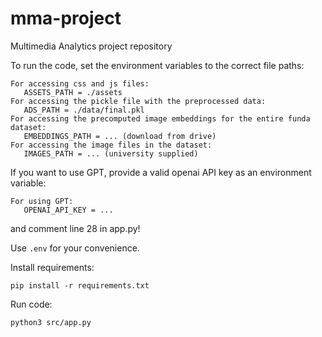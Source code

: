 # mma-project
Multimedia Analytics project repository

To run the code, set the environment variables to the correct file paths:
```
For accessing css and js files:
   ASSETS_PATH = ./assets
For accessing the pickle file with the preprocessed data:
   ADS_PATH = ./data/final.pkl
For accessing the precomputed image embeddings for the entire funda dataset:
   EMBEDDINGS_PATH = ... (download from drive)
For accessing the image files in the dataset:
   IMAGES_PATH = ... (university supplied)
```

If you want to use GPT, provide a valid openai API key as an environment variable:
```
For using GPT:
   OPENAI_API_KEY = ...
```
and comment line 28 in app.py!

Use `.env` for your convenience.

Install requirements:
```
pip install -r requirements.txt
```

Run code:
```
python3 src/app.py
```

